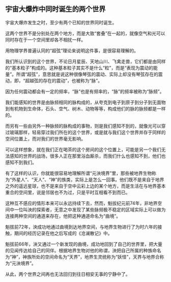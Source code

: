 ## 宇宙大爆炸中同时诞生的两个世界

宇宙大爆炸发生之时，至少有两个已知的世界同时诞生。

这两个世界不是分别处在两个地方，而是大致“套叠”在一起的，就像空气和光可以同时存在于一个空间里却各不相扰一样。

用物理学界普遍认同的“超弦”理论来说明这件事，是很容易理解的。

我们所认识到的这个世界，不论日月星辰、天地山川、飞禽走兽，它们都是由同样的“基本粒子”构成的。这种基本粒子其实不是什么“粒”，而是“表现为震动的能量”。所谓“超弦”，意思就是说这种很像琴弦的震动、实际上却没有琴弦存在的震动，即，“超越弦的存在的震动”，也被称为“脉”。

因为任何震动都会有一定的频率，“脉”也是有频率的，“脉”的频率被称为“脉频”。

我们能感知的世界是由脉频相同的脉构成的，从夸克到电子到原子到分子到无面物到有机物到生命体，石头、空气、树木、动物等等，构成他们的脉的脉频都是一样的。

而另有一些由另外一种脉频的脉构成的事物，则是我们感知不到的，就像光可以穿过玻璃那样，轻易穿过我们所在的这个世界，或是就与我们这个世界并存于同样的空间位置上，而对我们的世界毫无影响。

可以这样想象，就在我们正在喝茶的这个房间的这个位置上，可能是另一个我们无法感知的世界的战场，很多人正在那里浴血厮杀，而我们什么也感知不到，他们也感知不到我们。

有了这样的认识，你就能很容易地理解所谓“元泱境界”里，那些被地界生物称为“外星人”、“天人”、“神”的族类，实际上是怎么一回事。他们既不是来自于地界之外的遥远星球，也不是来自于空中云彩上边的某个地方，而是生活在与地界基本重合的空间里，说是邻居也不为过，只是平时互相看不到而已。

​		这种互不感应的情形本来可以永远持续下去，然而，魁拔纪元前74年，非地界空间中一位叫泱的探索者，无意之中发现了某些脉频极不稳定的区域实际上可以做为连接两种空间的通道来存在，他把这种通道命名为“曲境”。

魁拔前72年，泱成功地通过曲境到达地界空间，与地界生物进行了为时六年的接触，期间的经历记录在他之后写成的《沧澜散记》中。

魁拔前66年，泱又通过一个新发现的曲境，成功地回到了自己的世界里，把大量的见闻传达给自己的同伴。根据地界生物对他的称谓，泱把自己所属的种族命名为“神”，神族所处的空间命名为“天界”，地界生灵统称为“妖怪”，天界与地界合称为“元泱境界”。

从此，两个世界之间再也无法回归到往日相安无事的宁静中了。
